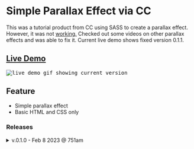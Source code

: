 # Simple Parallax Effect via CC
This was a tutorial product from CC using SASS to create a parallax effect. However, it was not <a href="https://github.com/daryldelrosario/cc-parallax-test/releases/tag/v.0.1.0">working.</a> Checked out some videos on other parallax effects and was able to fix it. Current live demo shows fixed version 0.1.1.

## <a href="https://daryldelrosario.github.io/cc-parallax-test/">Live Demo</a>
<kbd><img src="./cc-parralaltext-ld_v0.1.1.gif" alt="live demo gif showing current version"></kbd>

## Feature
- Simple parallax effect
- Basic HTML and CSS only

### Releases
<details>
    <summary>v.0.1.0 - Feb 8 2023 @ 751am</summary>   

- Parallax effect not working
- Possible error in fixed images
- Full version report <a href="https://github.com/daryldelrosario/cc-parallax-test/releases/tag/v.0.1.0">here</a>
</details>